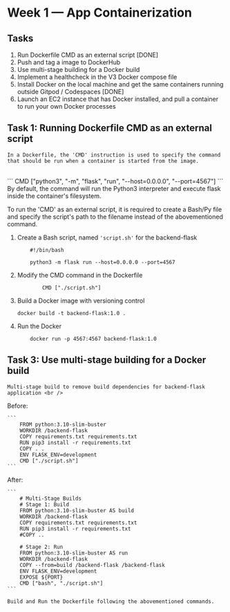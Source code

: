 # Week 1 — App Containerization

## Tasks 
1. Run Dockerfile CMD as an external script [DONE]
2. Push and tag a image to DockerHub 
3. Use multi-stage building for a Docker build
4. Implement a healthcheck in the V3 Docker compose file
5. Install Docker on the local machine and get the same containers running outside Gitpod / Codespaces [DONE]
6. Launch an EC2 instance that has Docker installed, and pull a container to run your own Docker processes 

## Task 1: Running Dockerfile CMD as an external script

    In a Dockerfile, the 'CMD' instruction is used to specify the command that should be run when a container is started from the image.  
    
<br /> 
    ```
        CMD ["python3", "-m", "flask", "run", "--host=0.0.0.0", "--port=4567"]
    ```
 <br /> By default, the command will run the Python3 interpreter and execute flask inside the container's filesystem. <br />

 To run the 'CMD' as an external script, it is required to create a Bash/Py file and specify the script's path to the filename instead of the abovementioned command. <br />

   1. Create a Bash script, named ```'script.sh'``` for the backend-flask
        ```
            #!/bin/bash

            python3 -m flask run --host=0.0.0.0 --port=4567
        ```
   2. Modify the CMD command in the Dockerfile
        ```
                CMD ["./script.sh"]
        ```
   3. Build a Docker image with versioning control
        ```
        docker build -t backend-flask:1.0 .
        ```
   4. Run the Docker 
        ``` 
            docker run -p 4567:4567 backend-flask:1.0
        ```
## Task 3: Use multi-stage building for a Docker build

    Multi-stage build to remove build dependencies for backend-flask application <br />

   Before:

    ``` 
        FROM python:3.10-slim-buster
        WORKDIR /backend-flask
        COPY requirements.txt requirements.txt
        RUN pip3 install -r requirements.txt
        COPY . .
        ENV FLASK_ENV=development
        CMD ["./script.sh"]
    ```

   After:

    ``` 
        # Multi-Stage Builds
        # Stage 1: Build
        FROM python:3.10-slim-buster AS build
        WORKDIR /backend-flask
        COPY requirements.txt requirements.txt
        RUN pip3 install -r requirements.txt
        #COPY ..

        # Stage 2: Run
        FROM python:3.10-slim-buster AS run
        WORKDIR /backend-flask
        COPY --from=build /backend-flask /backend-flask
        ENV FLASK_ENV=development
        EXPOSE ${PORT}
        CMD ["bash", "./script.sh"]
    ```
    
    Build and Run the Dockerfile following the abovementioned commands.

